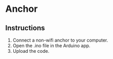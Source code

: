 # Anchor

## Instructions
1. Connect a non-wifi anchor to your computer.
2. Open the .ino file in the Arduino app.
3. Upload the code.
